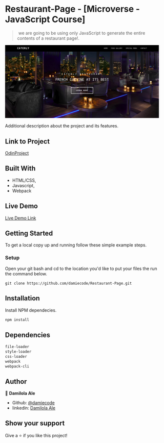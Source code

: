 # Restaurant-Page - [Microverse - JavaScript Course]

> ​  we are going to be using only JavaScript to generate the entire contents of a restaurant page!.

![screenshot](img.png )

Additional description about the project and its features.

## Link to Project
[OdinProject](https://www.theodinproject.com/courses/javascript/lessons/restaurant-page)

## Built With

- HTML/CSS,
- Javascript,
- Webpack

## Live Demo

[Live Demo Link](https://rawcdn.githack.com/damiecode/Restaurant-Page/feature/Restaurant-page/dist/index.html )


## Getting Started

To get a local copy up and running follow these simple example steps.

### Setup

Open your git bash and cd to the location you'd like to put your files the run the command below.

```console
git clone https://github.com/damiecode/Restaurant-Page.git
```

## Installation

Install NPM dependecies.

```bash
npm install
```

## Dependencies

```
file-loader
style-loader
css-loader
webpack
webpack-cli
```

## Author

👤 **Damilola Ale**

- Github: [@damiecode](https://github.com/damiecode)
- linkedin: [Damilola Ale](https://linkedin.com/in/damiecode/)

## Show your support

Give a ⭐️ if you like this project!